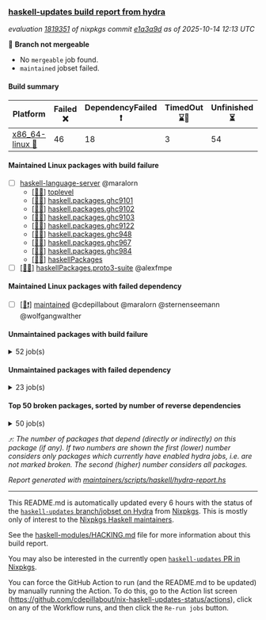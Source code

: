 ### [haskell-updates build report from hydra](https://hydra.nixos.org/jobset/nixpkgs/haskell-updates)
*evaluation [1819351](https://hydra.nixos.org/eval/1819351) of nixpkgs commit [e1a3a9d](https://github.com/NixOS/nixpkgs/commits/e1a3a9d50a9412a716451506b981ed5c4544b035) as of 2025-10-14 12:13 UTC*

🔴 **Branch not mergeable**
  * No `mergeable` job found.
  * `maintained` jobset failed.

#### Build summary

 | Platform | Failed ❌ | DependencyFailed ❗ | TimedOut ⌛🚫 | Unfinished ⏳ | Success ✅ | 
 | --- | --- | --- | --- | --- | --- | 
 | [x86_64-linux 🐧](https://hydra.nixos.org/eval/1819351?filter=.x86_64-linux) | 46 | 18 | 3 | 54 | 7130 | 
#### Maintained Linux packages with build failure
- [ ] [haskell-language-server](https://hydra.nixos.org/eval/1819351?filter=haskell-language-server) @maralorn
  - [[🐧✅]](https://hydra.nixos.org/build/309811320) [toplevel](https://hydra.nixos.org/eval/1819351?filter=haskell-language-server)
  - [[🐧✅]](https://hydra.nixos.org/build/309811201) [haskell.packages.ghc9101](https://hydra.nixos.org/eval/1819351?filter=haskell.packages.ghc9101.haskell-language-server)
  - [[🐧✅]](https://hydra.nixos.org/build/309811213) [haskell.packages.ghc9102](https://hydra.nixos.org/eval/1819351?filter=haskell.packages.ghc9102.haskell-language-server)
  - [[🐧✅]](https://hydra.nixos.org/build/309811196) [haskell.packages.ghc9103](https://hydra.nixos.org/eval/1819351?filter=haskell.packages.ghc9103.haskell-language-server)
  - [[🐧✅]](https://hydra.nixos.org/build/309811504) [haskell.packages.ghc9122](https://hydra.nixos.org/eval/1819351?filter=haskell.packages.ghc9122.haskell-language-server)
  - [[🐧✅]](https://hydra.nixos.org/build/309811716) [haskell.packages.ghc948](https://hydra.nixos.org/eval/1819351?filter=haskell.packages.ghc948.haskell-language-server)
  - [[🐧❌]](https://hydra.nixos.org/build/309812262) [haskell.packages.ghc967](https://hydra.nixos.org/eval/1819351?filter=haskell.packages.ghc967.haskell-language-server)
  - [[🐧❌]](https://hydra.nixos.org/build/309812564) [haskell.packages.ghc984](https://hydra.nixos.org/eval/1819351?filter=haskell.packages.ghc984.haskell-language-server)
  - [[🐧✅]](https://hydra.nixos.org/build/309814464) [haskellPackages](https://hydra.nixos.org/eval/1819351?filter=haskellPackages.haskell-language-server)
- [ ] [[🐧❌]](https://hydra.nixos.org/build/310117246) [haskellPackages.proto3-suite](https://hydra.nixos.org/eval/1819351?filter=haskellPackages.proto3-suite) @alexfmpe
#### Maintained Linux packages with failed dependency
- [ ] [[🐧❗]](https://hydra.nixos.org/build/310117272) [maintained](https://hydra.nixos.org/eval/1819351?filter=maintained) @cdepillabout @maralorn @sternenseemann @wolfgangwalther
#### Unmaintained packages with build failure
<details><summary>52 job(s) </summary>

- [ ] [[🐧❌]](https://hydra.nixos.org/build/309817105) [haskellPackages.snappy](https://hydra.nixos.org/eval/1819351?filter=haskellPackages.snappy)  ⤴️ 4 | 9
- [ ] [[🐧❌]](https://hydra.nixos.org/build/309812683) [haskellPackages.clash-lib](https://hydra.nixos.org/eval/1819351?filter=haskellPackages.clash-lib)  ⤴️ 2 | 9
- [ ] [[🐧❌]](https://hydra.nixos.org/build/309815545) [haskellPackages.monad-abort-fd](https://hydra.nixos.org/eval/1819351?filter=haskellPackages.monad-abort-fd)  ⤴️ 2 | 2
- [ ] [[🐧❌]](https://hydra.nixos.org/build/309815678) [haskellPackages.murder](https://hydra.nixos.org/eval/1819351?filter=haskellPackages.murder)  ⤴️ 2 | 2
- [ ] [[🐧❌]](https://hydra.nixos.org/build/309815296) [haskellPackages.locators](https://hydra.nixos.org/eval/1819351?filter=haskellPackages.locators)  ⤴️ 1 | 6
- [ ] [[🐧❌]](https://hydra.nixos.org/build/309813014) [haskellPackages.dahdit](https://hydra.nixos.org/eval/1819351?filter=haskellPackages.dahdit)  ⤴️ 1 | 4
- [ ] [[🐧❌]](https://hydra.nixos.org/build/309814473) [haskellPackages.hgettext](https://hydra.nixos.org/eval/1819351?filter=haskellPackages.hgettext)  ⤴️ 1 | 1
- [ ] [[🐧❌]](https://hydra.nixos.org/build/309814812) [haskellPackages.ice40-prim](https://hydra.nixos.org/eval/1819351?filter=haskellPackages.ice40-prim)  ⤴️ 1 | 1
- [ ] [[🐧❌]](https://hydra.nixos.org/build/309816655) [haskellPackages.reform-blaze](https://hydra.nixos.org/eval/1819351?filter=haskellPackages.reform-blaze)  ⤴️ 0 | 3
- [ ] [[🐧❌]](https://hydra.nixos.org/build/309817498) [haskellPackages.telegram-bot-simple](https://hydra.nixos.org/eval/1819351?filter=haskellPackages.telegram-bot-simple)  ⤴️ 0 | 3
- [ ] [[🐧❌]](https://hydra.nixos.org/build/309812724) [haskellPackages.calamity](https://hydra.nixos.org/eval/1819351?filter=haskellPackages.calamity)  ⤴️ 0 | 2
- [ ] [[🐧❌]](https://hydra.nixos.org/build/309815009) [haskellPackages.json-rpc](https://hydra.nixos.org/eval/1819351?filter=haskellPackages.json-rpc)  ⤴️ 0 | 2
- [ ] [[🐧❌]](https://hydra.nixos.org/build/309811610) [haskellPackages.SyntaxMacros](https://hydra.nixos.org/eval/1819351?filter=haskellPackages.SyntaxMacros) 
- [ ] [[🐧❌]](https://hydra.nixos.org/build/309811668) [haskellPackages.aes-gcm](https://hydra.nixos.org/eval/1819351?filter=haskellPackages.aes-gcm) 
- [ ] [[🐧❌]](https://hydra.nixos.org/build/309811728) [haskellPackages.alpha](https://hydra.nixos.org/eval/1819351?filter=haskellPackages.alpha) 
- [ ] [[🐧❌]](https://hydra.nixos.org/build/309811755) [haskellPackages.amazonka-appconfigdata](https://hydra.nixos.org/eval/1819351?filter=haskellPackages.amazonka-appconfigdata) 
- [ ] [[🐧❌]](https://hydra.nixos.org/build/309812334) [haskellPackages.bindings-nettle](https://hydra.nixos.org/eval/1819351?filter=haskellPackages.bindings-nettle) 
- [ ] [[🐧❌]](https://hydra.nixos.org/build/309812708) [haskellPackages.circuit-notation](https://hydra.nixos.org/eval/1819351?filter=haskellPackages.circuit-notation) 
- [ ] [[🐧❌]](https://hydra.nixos.org/build/309812703) [haskellPackages.clod](https://hydra.nixos.org/eval/1819351?filter=haskellPackages.clod) 
- [ ] [[🐧❌]](https://hydra.nixos.org/build/309813054) [haskellPackages.data-foldapp](https://hydra.nixos.org/eval/1819351?filter=haskellPackages.data-foldapp) 
- [ ] [[🐧❌]](https://hydra.nixos.org/build/309813043) [haskellPackages.data-list-zigzag](https://hydra.nixos.org/eval/1819351?filter=haskellPackages.data-list-zigzag) 
- [ ] [[🐧❌]](https://hydra.nixos.org/build/309813202) [haskellPackages.derive-topdown](https://hydra.nixos.org/eval/1819351?filter=haskellPackages.derive-topdown) 
- [ ] [[🐧❌]](https://hydra.nixos.org/build/309813391) [haskellPackages.engineering-units](https://hydra.nixos.org/eval/1819351?filter=haskellPackages.engineering-units) 
- [ ] [[🐧❌]](https://hydra.nixos.org/build/309813509) [haskellPackages.fastparser](https://hydra.nixos.org/eval/1819351?filter=haskellPackages.fastparser) 
- [ ] [[🐧❌]](https://hydra.nixos.org/build/309813706) [haskellPackages.fxpak](https://hydra.nixos.org/eval/1819351?filter=haskellPackages.fxpak) 
- [ ] [ghc-lib](https://hydra.nixos.org/eval/1819351?filter=ghc-lib) 
  - [[🐧✅]](https://hydra.nixos.org/build/309811103) [haskell.packages.ghc9101](https://hydra.nixos.org/eval/1819351?filter=haskell.packages.ghc9101.ghc-lib)
  - [[🐧✅]](https://hydra.nixos.org/build/309811123) [haskell.packages.ghc9102](https://hydra.nixos.org/eval/1819351?filter=haskell.packages.ghc9102.ghc-lib)
  - [[🐧✅]](https://hydra.nixos.org/build/309811149) [haskell.packages.ghc9103](https://hydra.nixos.org/eval/1819351?filter=haskell.packages.ghc9103.ghc-lib)
  - [[🐧✅]](https://hydra.nixos.org/build/309811172) [haskell.packages.ghc9122](https://hydra.nixos.org/eval/1819351?filter=haskell.packages.ghc9122.ghc-lib)
  - [[🐧✅]](https://hydra.nixos.org/build/309811189) [haskell.packages.ghc948](https://hydra.nixos.org/eval/1819351?filter=haskell.packages.ghc948.ghc-lib)
  - [[🐧❌]](https://hydra.nixos.org/build/309811216) [haskell.packages.ghc967](https://hydra.nixos.org/eval/1819351?filter=haskell.packages.ghc967.ghc-lib)
  - [[🐧❌]](https://hydra.nixos.org/build/309811242) [haskell.packages.ghc984](https://hydra.nixos.org/eval/1819351?filter=haskell.packages.ghc984.ghc-lib)
  - [[🐧✅]](https://hydra.nixos.org/build/309813810) [haskellPackages](https://hydra.nixos.org/eval/1819351?filter=haskellPackages.ghc-lib)
- [ ] [[🐧❌]](https://hydra.nixos.org/build/309814029) [haskellPackages.gmap](https://hydra.nixos.org/eval/1819351?filter=haskellPackages.gmap) 
- [ ] [[🐧❌]](https://hydra.nixos.org/build/310117233) [haskellPackages.haxl-amazonka](https://hydra.nixos.org/eval/1819351?filter=haskellPackages.haxl-amazonka) 
- [ ] [[🐧❌]](https://hydra.nixos.org/build/309814355) [haskellPackages.hbcd](https://hydra.nixos.org/eval/1819351?filter=haskellPackages.hbcd) 
- [ ] [[🐧❌]](https://hydra.nixos.org/build/309814463) [haskellPackages.hint-nix](https://hydra.nixos.org/eval/1819351?filter=haskellPackages.hint-nix) 
- [ ] [[🐧❌]](https://hydra.nixos.org/build/309815178) [haskellPackages.langchain-hs](https://hydra.nixos.org/eval/1819351?filter=haskellPackages.langchain-hs) 
- [ ] [[🐧❌]](https://hydra.nixos.org/build/309815332) [haskellPackages.ltext](https://hydra.nixos.org/eval/1819351?filter=haskellPackages.ltext) 
- [ ] [[🐧❌]](https://hydra.nixos.org/build/309815729) [haskellPackages.nbparts](https://hydra.nixos.org/eval/1819351?filter=haskellPackages.nbparts) 
- [ ] [[🐧❌]](https://hydra.nixos.org/build/309815905) [haskellPackages.ollama-holes-plugin](https://hydra.nixos.org/eval/1819351?filter=haskellPackages.ollama-holes-plugin) 
- [ ] [[🐧❌]](https://hydra.nixos.org/build/309816727) [haskellPackages.robin-hood-profit](https://hydra.nixos.org/eval/1819351?filter=haskellPackages.robin-hood-profit) 
- [ ] [[🐧❌]](https://hydra.nixos.org/build/309816799) [haskellPackages.roboservant](https://hydra.nixos.org/eval/1819351?filter=haskellPackages.roboservant) 
- [ ] [[🐧❌]](https://hydra.nixos.org/build/309816856) [haskellPackages.sasha](https://hydra.nixos.org/eval/1819351?filter=haskellPackages.sasha) 
- [ ] [[🐧❌]](https://hydra.nixos.org/build/309817187) [haskellPackages.sqlite-easy](https://hydra.nixos.org/eval/1819351?filter=haskellPackages.sqlite-easy) 
- [ ] [[🐧❌]](https://hydra.nixos.org/build/309817285) [haskellPackages.streamly-filepath](https://hydra.nixos.org/eval/1819351?filter=haskellPackages.streamly-filepath) 
- [ ] [[🐧❌]](https://hydra.nixos.org/build/309817674) [haskellPackages.timeout-snooze](https://hydra.nixos.org/eval/1819351?filter=haskellPackages.timeout-snooze) 
- [ ] [[🐧❌]](https://hydra.nixos.org/build/309817848) [haskellPackages.typed-gui](https://hydra.nixos.org/eval/1819351?filter=haskellPackages.typed-gui) 
- [ ] [[🐧❌]](https://hydra.nixos.org/build/309818122) [haskellPackages.warp-tls-simple](https://hydra.nixos.org/eval/1819351?filter=haskellPackages.warp-tls-simple) 
- [ ] [[🐧❌]](https://hydra.nixos.org/build/309818237) [haskellPackages.winio](https://hydra.nixos.org/eval/1819351?filter=haskellPackages.winio) 
- [ ] [[🐧❌]](https://hydra.nixos.org/build/309818284) [haskellPackages.yabi](https://hydra.nixos.org/eval/1819351?filter=haskellPackages.yabi) 
</details>

#### Unmaintained packages with failed dependency
<details><summary>23 job(s) </summary>

- [ ] [[🐧❗]](https://hydra.nixos.org/build/309817108) [haskellPackages.snappy-framing](https://hydra.nixos.org/eval/1819351?filter=haskellPackages.snappy-framing)  ⤴️ 3 | 4
- [ ] [[🐧❗]](https://hydra.nixos.org/build/309812682) [haskellPackages.clash-ghc](https://hydra.nixos.org/eval/1819351?filter=haskellPackages.clash-ghc)  ⤴️ 1 | 4
- [ ] [[🐧❗]](https://hydra.nixos.org/build/309817514) [haskellPackages.tensorflow-records](https://hydra.nixos.org/eval/1819351?filter=haskellPackages.tensorflow-records)  ⤴️ 1 | 2
- [ ] [[🐧❗]](https://hydra.nixos.org/build/309815560) [haskellPackages.monad-finally](https://hydra.nixos.org/eval/1819351?filter=haskellPackages.monad-finally)  ⤴️ 1 | 1
- [ ] [[🐧❗]](https://hydra.nixos.org/build/309817559) [haskellPackages.tensorflow-records-conduit](https://hydra.nixos.org/eval/1819351?filter=haskellPackages.tensorflow-records-conduit)  ⤴️ 0 | 1
- [ ] [[🐧❗]](https://hydra.nixos.org/build/309812372) [haskellPackages.blacktip](https://hydra.nixos.org/eval/1819351?filter=haskellPackages.blacktip) 
- [ ] [[🐧❗]](https://hydra.nixos.org/build/309812776) [haskellPackages.clash-shake](https://hydra.nixos.org/eval/1819351?filter=haskellPackages.clash-shake) 
- [ ] [[🐧❗]](https://hydra.nixos.org/build/309813022) [haskellPackages.dahdit-network](https://hydra.nixos.org/eval/1819351?filter=haskellPackages.dahdit-network) 
- [ ] [[🐧❗]](https://hydra.nixos.org/build/309813492) [haskellPackages.expand](https://hydra.nixos.org/eval/1819351?filter=haskellPackages.expand) 
- [ ] [[🐧❗]](https://hydra.nixos.org/build/309813611) [haskellPackages.foma](https://hydra.nixos.org/eval/1819351?filter=haskellPackages.foma) 
- [ ] [ghc-tags](https://hydra.nixos.org/eval/1819351?filter=ghc-tags) 
  - [[🐧✅]](https://hydra.nixos.org/build/309811130) [haskell.packages.ghc9101](https://hydra.nixos.org/eval/1819351?filter=haskell.packages.ghc9101.ghc-tags)
  - [[🐧✅]](https://hydra.nixos.org/build/309811163) [haskell.packages.ghc9102](https://hydra.nixos.org/eval/1819351?filter=haskell.packages.ghc9102.ghc-tags)
  - [[🐧✅]](https://hydra.nixos.org/build/309811154) [haskell.packages.ghc9103](https://hydra.nixos.org/eval/1819351?filter=haskell.packages.ghc9103.ghc-tags)
  - [[🐧✅]](https://hydra.nixos.org/build/309811222) [haskell.packages.ghc948](https://hydra.nixos.org/eval/1819351?filter=haskell.packages.ghc948.ghc-tags)
  - [[🐧❗]](https://hydra.nixos.org/build/309811245) [haskell.packages.ghc967](https://hydra.nixos.org/eval/1819351?filter=haskell.packages.ghc967.ghc-tags)
  - [[🐧✅]](https://hydra.nixos.org/build/309813828) [haskellPackages](https://hydra.nixos.org/eval/1819351?filter=haskellPackages.ghc-tags)
- [ ] [[🐧❗]](https://hydra.nixos.org/build/309814547) [haskellPackages.hmatrix-quadprogpp](https://hydra.nixos.org/eval/1819351?filter=haskellPackages.hmatrix-quadprogpp) 
- [ ] [[🐧❗]](https://hydra.nixos.org/build/309815071) [haskellPackages.keera-hails-i18n](https://hydra.nixos.org/eval/1819351?filter=haskellPackages.keera-hails-i18n) 
- [ ] [[🐧❗]](https://hydra.nixos.org/build/309815230) [haskellPackages.lifted-stm](https://hydra.nixos.org/eval/1819351?filter=haskellPackages.lifted-stm) 
- [ ] [[🐧❗]](https://hydra.nixos.org/build/309815267) [haskellPackages.lion](https://hydra.nixos.org/eval/1819351?filter=haskellPackages.lion) 
- [ ] [[🐧❗]](https://hydra.nixos.org/build/309815898) [haskellPackages.oberon0](https://hydra.nixos.org/eval/1819351?filter=haskellPackages.oberon0) 
- [ ] [[🐧❗]](https://hydra.nixos.org/build/309817117) [haskellPackages.snappy-lazy](https://hydra.nixos.org/eval/1819351?filter=haskellPackages.snappy-lazy) 
</details>

#### Top 50 broken packages, sorted by number of reverse dependencies
<details><summary>50 job(s) </summary>

[haskell98](https://packdeps.haskellers.com/reverse/haskell98) ⤴️ 152  
[failure](https://packdeps.haskellers.com/reverse/failure) ⤴️ 72  
[enumerator](https://packdeps.haskellers.com/reverse/enumerator) ⤴️ 56  
[connection](https://packdeps.haskellers.com/reverse/connection) ⤴️ 49  
[util](https://packdeps.haskellers.com/reverse/util) ⤴️ 49  
[derive](https://packdeps.haskellers.com/reverse/derive) ⤴️ 48  
[fclabels](https://packdeps.haskellers.com/reverse/fclabels) ⤴️ 47  
[accelerate](https://packdeps.haskellers.com/reverse/accelerate) ⤴️ 42  
[syb-with-class](https://packdeps.haskellers.com/reverse/syb-with-class) ⤴️ 42  
[MonadCatchIO-transformers](https://packdeps.haskellers.com/reverse/MonadCatchIO-transformers) ⤴️ 41  
[TypeCompose](https://packdeps.haskellers.com/reverse/TypeCompose) ⤴️ 41  
[PrimitiveArray](https://packdeps.haskellers.com/reverse/PrimitiveArray) ⤴️ 35  
[crypto-random](https://packdeps.haskellers.com/reverse/crypto-random) ⤴️ 35  
[dual](https://packdeps.haskellers.com/reverse/dual) ⤴️ 32  
[hsp](https://packdeps.haskellers.com/reverse/hsp) ⤴️ 32  
[language-ecmascript](https://packdeps.haskellers.com/reverse/language-ecmascript) ⤴️ 31  
[hw-int](https://packdeps.haskellers.com/reverse/hw-int) ⤴️ 29  
[hw-string-parse](https://packdeps.haskellers.com/reverse/hw-string-parse) ⤴️ 29  
[iteratee](https://packdeps.haskellers.com/reverse/iteratee) ⤴️ 29  
[composite-base](https://packdeps.haskellers.com/reverse/composite-base) ⤴️ 28  
[hw-bits](https://packdeps.haskellers.com/reverse/hw-bits) ⤴️ 28  
[regexpr](https://packdeps.haskellers.com/reverse/regexpr) ⤴️ 27  
[text-format](https://packdeps.haskellers.com/reverse/text-format) ⤴️ 27  
[crypto-numbers](https://packdeps.haskellers.com/reverse/crypto-numbers) ⤴️ 25  
[either-unwrap](https://packdeps.haskellers.com/reverse/either-unwrap) ⤴️ 25  
[universum](https://packdeps.haskellers.com/reverse/universum) ⤴️ 25  
[bits-extra](https://packdeps.haskellers.com/reverse/bits-extra) ⤴️ 23  
[Crypto](https://packdeps.haskellers.com/reverse/Crypto) ⤴️ 22  
[crypto-pubkey](https://packdeps.haskellers.com/reverse/crypto-pubkey) ⤴️ 22  
[haskelldb](https://packdeps.haskellers.com/reverse/haskelldb) ⤴️ 22  
[wxdirect](https://packdeps.haskellers.com/reverse/wxdirect) ⤴️ 22  
[BiobaseTypes](https://packdeps.haskellers.com/reverse/BiobaseTypes) ⤴️ 21  
[alg](https://packdeps.haskellers.com/reverse/alg) ⤴️ 21  
[hw-rankselect-base](https://packdeps.haskellers.com/reverse/hw-rankselect-base) ⤴️ 21  
[libxml-sax](https://packdeps.haskellers.com/reverse/libxml-sax) ⤴️ 21  
[wxc](https://packdeps.haskellers.com/reverse/wxc) ⤴️ 21  
[biocore](https://packdeps.haskellers.com/reverse/biocore) ⤴️ 20  
[hw-excess](https://packdeps.haskellers.com/reverse/hw-excess) ⤴️ 20  
[wxcore](https://packdeps.haskellers.com/reverse/wxcore) ⤴️ 20  
[attoparsec-enumerator](https://packdeps.haskellers.com/reverse/attoparsec-enumerator) ⤴️ 19  
[cprng-aes](https://packdeps.haskellers.com/reverse/cprng-aes) ⤴️ 19  
[fay](https://packdeps.haskellers.com/reverse/fay) ⤴️ 19  
[hsx2hs](https://packdeps.haskellers.com/reverse/hsx2hs) ⤴️ 19  
[hw-balancedparens](https://packdeps.haskellers.com/reverse/hw-balancedparens) ⤴️ 19  
[ixset](https://packdeps.haskellers.com/reverse/ixset) ⤴️ 19  
[mmsyn2](https://packdeps.haskellers.com/reverse/mmsyn2) ⤴️ 19  
[wx](https://packdeps.haskellers.com/reverse/wx) ⤴️ 19  
[BiobaseENA](https://packdeps.haskellers.com/reverse/BiobaseENA) ⤴️ 18  
[asn1-data](https://packdeps.haskellers.com/reverse/asn1-data) ⤴️ 18  
[bytestring-show](https://packdeps.haskellers.com/reverse/bytestring-show) ⤴️ 18  
</details>


*⤴️: The number of packages that depend (directly or indirectly) on this package (if any). If two numbers are shown the first (lower) number considers only packages which currently have enabled hydra jobs, i.e. are not marked broken. The second (higher) number considers all packages.*

*Report generated with [maintainers/scripts/haskell/hydra-report.hs](https://github.com/NixOS/nixpkgs/blob/haskell-updates/maintainers/scripts/haskell/hydra-report.hs)*


----------------------------------------------------------------------

This README.md is automatically updated every 6 hours with the status of the
[`haskell-updates` branch/jobset on Hydra](https://hydra.nixos.org/jobset/nixpkgs/haskell-updates)
from [Nixpkgs](https://github.com/NixOS/nixpkgs).  This is mostly only of
interest to the [Nixpkgs Haskell maintainers](https://github.com/orgs/NixOS/teams/haskell).

See the
[haskell-modules/HACKING.md](https://github.com/NixOS/nixpkgs/blob/haskell-updates/pkgs/development/haskell-modules/HACKING.md)
file for more information about this build report.

You may also be interested in the currently open
[`haskell-updates` PR in Nixpkgs](https://github.com/nixos/nixpkgs/pulls?q=is%3Apr+is%3Aopen+head%3Ahaskell-updates).

You can force the GitHub Action to run (and the README.md to be updated) by
manually running the Action.  To do this, go to the Action list screen
(https://github.com/cdepillabout/nix-haskell-updates-status/actions),
click on any of the Workflow runs, and then click the `Re-run jobs` button.
